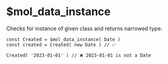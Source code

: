 # $mol_data_instance

Checks for instance of given class and returns narrowed type.

	const Created = $mol_data_instance( Date )
	const created = Created( new Date ) // ✅
	
	Created( '2023-01-01' ) // ❌ 2023-01-01 is not a Date
